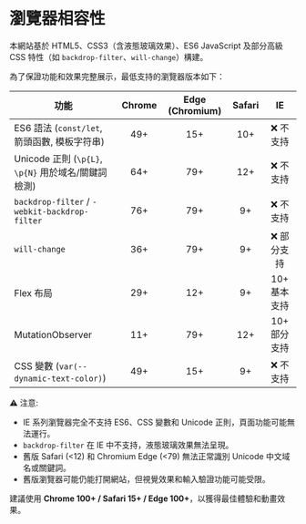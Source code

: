 # 瀏覽器相容性

本網站基於 HTML5、CSS3（含液態玻璃效果）、ES6 JavaScript 及部分高級 CSS 特性（如 `backdrop-filter`、`will-change`）構建。

為了保證功能和效果完整展示，最低支持的瀏覽器版本如下：

| 功能                                            | Chrome | Edge (Chromium) | Safari |    IE    |
| --------------------------------------------- | :----: | :-------------: | :----: | :------: |
| ES6 語法 (`const/let`, 箭頭函數, 模板字符串)             |   49+  |       15+       |   10+  |   ❌ 不支持  |
| Unicode 正則 (`\p{L}`, `\p{N}` 用於域名/關鍵詞檢測)      |   64+  |       79+       |   12+  |   ❌ 不支持  |
| `backdrop-filter` / `-webkit-backdrop-filter` |   76+  |       79+       |   9+   |   ❌ 不支持  |
| `will-change`                                 |   36+  |       79+       |   9+   |  ❌ 部分支持  |
| Flex 布局                                       |   29+  |       12+       |   9+   | 10+ 基本支持 |
| MutationObserver                              |   11+  |       79+       |   12+  | 10+ 部分支持 |
| CSS 變數 (`var(--dynamic-text-color)`)          |   49+  |       15+       |   9+   |   ❌ 不支持  |

⚠️ 注意:

* IE 系列瀏覽器完全不支持 ES6、CSS 變數和 Unicode 正則，頁面功能可能無法運行。
* `backdrop-filter` 在 IE 中不支持，液態玻璃效果無法呈現。
* 舊版 Safari (<12) 和 Chromium Edge (<79) 無法正常識別 Unicode 中文域名或關鍵詞。
* 舊版瀏覽器可能仍能打開網站，但視覺效果和輸入驗證功能可能受限。

建議使用 **Chrome 100+ / Safari 15+ / Edge 100+**，以獲得最佳體驗和動畫效果。
